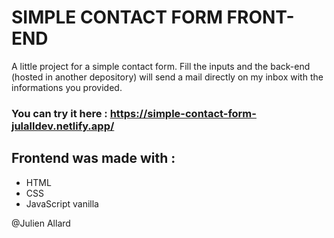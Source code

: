 # SIMPLE CONTACT FORM FRONT-END

A little project for a simple contact form.
Fill the inputs and the back-end (hosted in another depository) will send a mail directly on my inbox with the informations you provided.

### You can try it here : https://simple-contact-form-julalldev.netlify.app/

## Frontend was made with :

- HTML
- CSS
- JavaScript vanilla

@Julien Allard
